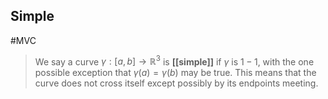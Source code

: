 ## Simple
#MVC 
>We say a curve $\gamma:[a, b] \rightarrow \mathbb{R}^{3}$ is **[[simple]]** if $\gamma$ is $1-1$, with the one possible exception that $\gamma(a)=\gamma(b)$ may be true. This means that the curve does not cross itself except possibly by its endpoints meeting.
